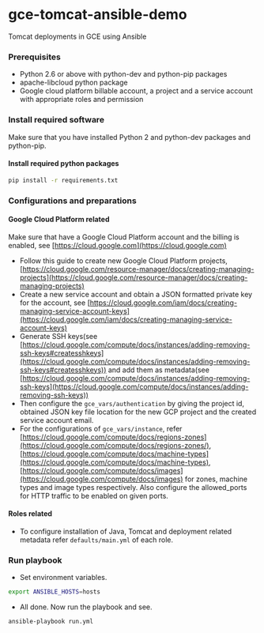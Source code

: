 # gce-tomcat-ansible-demo
Tomcat deployments in GCE using Ansible

### Prerequisites
* Python 2.6 or above with python-dev and python-pip packages
* apache-libcloud python package
* Google cloud platform billable account, a project and a service account with appropriate roles and permission

### Install required software
Make sure that you have installed Python 2 and python-dev packages and python-pip.

#### Install required python packages
```bash
pip install -r requirements.txt
```
### Configurations and preparations

#### Google Cloud Platform related
Make sure that have a Google Cloud Platform account and the billing is enabled, see [https://cloud.google.com](https://cloud.google.com)
* Follow this guide to create new Google Cloud Platform projects, [https://cloud.google.com/resource-manager/docs/creating-managing-projects](https://cloud.google.com/resource-manager/docs/creating-managing-projects)
* Create a new service account and obtain a JSON formatted private key for the account, see [https://cloud.google.com/iam/docs/creating-managing-service-account-keys](https://cloud.google.com/iam/docs/creating-managing-service-account-keys)
* Generate SSH keys(see [https://cloud.google.com/compute/docs/instances/adding-removing-ssh-keys#createsshkeys](https://cloud.google.com/compute/docs/instances/adding-removing-ssh-keys#createsshkeys)) and add them as metadata(see [https://cloud.google.com/compute/docs/instances/adding-removing-ssh-keys](https://cloud.google.com/compute/docs/instances/adding-removing-ssh-keys))
* Then configure the `gce_vars/authentication` by giving the project id, obtained JSON key file location for the new GCP project and the created service account email.
* For the configurations of `gce_vars/instance`, refer [https://cloud.google.com/compute/docs/regions-zones](https://cloud.google.com/compute/docs/regions-zones/), 
[https://cloud.google.com/compute/docs/machine-types](https://cloud.google.com/compute/docs/machine-types), 
[https://cloud.google.com/compute/docs/images](https://cloud.google.com/compute/docs/images) for zones, machine types and image types respectively. 
Also configure the allowed_ports for HTTP traffic to be enabled on given ports.

#### Roles related
* To configure installation of Java, Tomcat and deployment related metadata refer `defaults/main.yml` of each role.

### Run playbook
* Set environment variables.
```bash
export ANSIBLE_HOSTS=hosts
```

* All done. Now run the playbook and see.
```bash
ansible-playbook run.yml
```
